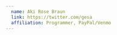 ```yaml
---
  name: Aki Rose Braun
  link: https://twitter.com/gesa
  affiliation: Programmer, PayPal/Venmo
---
```


